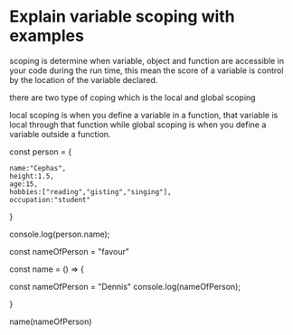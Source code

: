 # Explain variable scoping with examples

scoping is determine when variable, object and function are accessible in your code during the run time, this mean the score of a variable is control by the location of the variable declared.

there are two type of coping which is the local and global scoping

 local scoping is when you define a variable in a function, that variable is local through that function while  global scoping is when you define a variable outside a function.

 const person = {   
     
    name:"Cephas",
    height:1.5,
    age:15,
    hobbies:["reading","gisting","singing"],
    occupation:"student"
}  

console.log(person.name);

const nameOfPerson = "favour"

const name = () => {
    
  const nameOfPerson = "Dennis"
  console.log(nameOfPerson);
  
}

name(nameOfPerson)